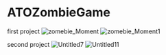 # ATOZombieGame

first project
![zomebie_Moment](https://user-images.githubusercontent.com/89033750/161433866-3fdbe201-9140-4f51-8428-6fed9c38164a.jpg)
![zomebie_Moment1](https://user-images.githubusercontent.com/89033750/161433879-1a4b16fa-845f-43c6-99c8-2bf0da437190.jpg)


second project
![Untitled7](https://user-images.githubusercontent.com/89033750/161433887-fd333b63-8d84-41ea-ab8e-8d70b29d8638.png)
![Untitled11](https://user-images.githubusercontent.com/89033750/161433888-32623e38-eb26-4474-bc52-bf1355385bed.png)
